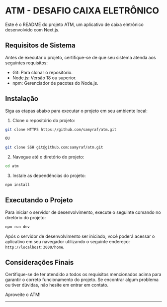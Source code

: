 # ATM - DESAFIO CAIXA ELETRÔNICO

Este é o README do projeto ATM, um aplicativo de caixa eletrônico desenvolvido com Next.js.

## Requisitos de Sistema

Antes de executar o projeto, certifique-se de que seu sistema atenda aos seguintes requisitos:

- Git: Para clonar o repositório.
- Node.js: Versão 18 ou superior.
- npm: Gerenciador de pacotes do Node.js.

## Instalação

Siga as etapas abaixo para executar o projeto em seu ambiente local:

1. Clone o repositório do projeto:
```bash
git clone HTTPS https://github.com/samyraf/atm.git

OU 

git clone SSH git@github.com:samyraf/atm.git
```

2. Navegue até o diretório do projeto:
```bash
cd atm
```

3. Instale as dependências do projeto:
```bash
npm install
```

## Executando o Projeto

Para iniciar o servidor de desenvolvimento, execute o seguinte comando no diretório do projeto:

```bash
npm run dev
```

Após o servidor de desenvolvimento ser iniciado, você poderá acessar o aplicativo em seu navegador utilizando o seguinte endereço: `http://localhost:3000/home`.

## Considerações Finais

Certifique-se de ter atendido a todos os requisitos mencionados acima para garantir o correto funcionamento do projeto. Se encontrar algum problema ou tiver dúvidas, não hesite em entrar em contato.

Aproveite o ATM!

---
